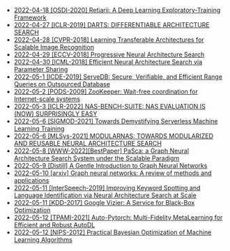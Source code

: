 * [2022-04-18 [OSDI-2020] Retiarii: A Deep Learning Exploratory-Training Framework](https://nlgithubwp.github.io/tech-notebook/journal/31/)
* [2022-04-27 [ICLR-2019] DARTS: DIFFERENTIABLE ARCHITECTURE SEARCH](https://nlgithubwp.github.io/tech-notebook/journal/32/)
* [2022-04-28 [CVPR-2018] Learning Transferable Architectures for Scalable Image Recognition](https://nlgithubwp.github.io/tech-notebook/journal/33/)
* [2022-04-29 [ECCV-2018] Progressive Neural Architecture Search](https://nlgithubwp.github.io/tech-notebook/journal/34/)
* [2022-04-30 [ICML-2018] Efficient Neural Architecture Search via Parameter Sharing](https://nlgithubwp.github.io/tech-notebook/journal/35/)
* [2022-05-1 [ICDE-2019] ServeDB: Secure, Verifiable, and Efficient Range Queries on Outsourced Database](https://nlgithubwp.github.io/tech-notebook/journal/36/)
* [2022-05-2 [PODS-2009] ZooKeeper: Wait-free coordination for Internet-scale systems](https://nlgithubwp.github.io/tech-notebook/journal/37/)
* [2022-05-3 [ICLR-2022] NAS-BENCH-SUITE: NAS EVALUATION IS (NOW) SURPRISINGLY EASY](https://nlgithubwp.github.io/tech-notebook/journal/38/)
* [2022-05-6 [SIGMOD-2021] Towards Demystifying Serverless Machine Learning Training](https://nlgithubwp.github.io/tech-notebook/journal/39/)
* [2022-05-6 [MLSys-2021] MODULARNAS: TOWARDS MODULARIZED AND REUSABLE NEURAL ARCHITECTURE SEARCH](https://nlgithubwp.github.io/tech-notebook/journal/40/)
* [2022-05-8 [WWW-2022][BestPaper] PaSca: a Graph Neural Architecture Search System under the Scalable Paradigm](https://nlgithubwp.github.io/tech-notebook/journal/41/)
* [2022-05-9 [Distill] A Gentle Introduction to Graph Neural Networks](https://nlgithubwp.github.io/tech-notebook/journal/42/)
* [2022-05-10 [arxiv] Graph neural networks: A review of methods and applications](https://nlgithubwp.github.io/tech-notebook/journal/43/)
* [2022-05-11 [InterSpeech-2019] Improving Keyword Spotting and Language Identification via Neural Architecture Search at Scale](https://nlgithubwp.github.io/tech-notebook/journal/44/)
* [2022-05-11 [KDD-2017] Google Vizier: A Service for Black-Box Optimization](https://nlgithubwp.github.io/tech-notebook/journal/45/)
* [2022-05-12 [TPAMI-2021] Auto-Pytorch: Multi-Fidelity MetaLearning for Efficient and Robust AutoDL](https://nlgithubwp.github.io/tech-notebook/journal/46/)
* [2022-05-12 [NIPS-2012] Practical Bayesian Optimization of Machine Learning Algorithms](https://nlgithubwp.github.io/tech-notebook/journal/47/)
